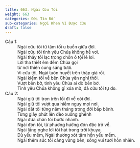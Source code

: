 ```yaml
---
title: 663. Ngài Cứu Tôi
weight: 663
categories: Đời Tín Đồ
sub-categories: Ngợi Khen Vì Được Cứu
draft: false
---
```

<dl><dt>Câu 1:</dt><dd data-verse="1">Ngài cứu tôi từ tăm tối u buồn giữa đời. <br/>Ngài cứu tôi tình yêu Chúa không hề vơi. <br/>Ngài thấy tôi lạc trong chốn ô tội lẻ loi. <br/>Lời tha thiết êm đềm Chúa gọi <br/>từ nơi thiên cung sáng tươi. <br/>Vì cứu tôi, Ngài tuôn huyết trên thập giá rồi. <br/>Ngài kiếm tôi về bên Chúa yên nghỉ thôi. <br/>Vượt bến bờ, tình yêu Chúa ai dò bến bờ. <br/>Tình yêu Chúa không gì xóa mờ, đã cứu tôi tự do. <br/></dd><dt>Câu 2:</dt><dd data-verse="2">Ngài giữ tôi trọn trên lối đi về cõi đời. <br/>Ngài giữ tôi vượt qua hiểm nguy mọi nơi. <br/>Ngài dắt tôi từng năm tháng trong đời bấp bênh. <br/>Từng giây phút lên đèo xuống ghềnh <br/>Ngài đưa chân tôi bước nhanh. <br/>Ngài đón tôi, từ phương hướng đơn độc trở về. <br/>Ngài lắng nghe lời tôi hát trong trời khuya. <br/>Dù yếu mềm, Ngài thương xót tâm hồn yếu mềm. <br/>Ngài thêm sức tôi càng vững bền, sống vui tươi hồn nhiên. <br/></dd></dl>